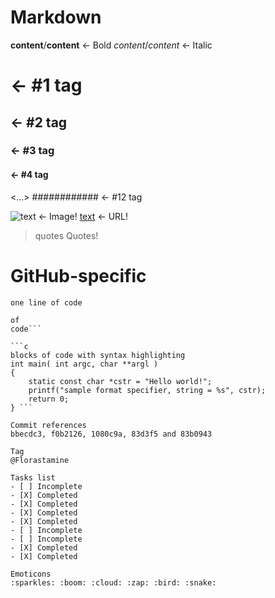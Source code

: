 # Markdown

**content**/__content__ <- Bold
*content*/_content_ <- Italic
# <- #1 tag
## <- #2 tag
### <- #3 tag
#### <- #4 tag
<...>
############ <- #12 tag

![text](url) <- Image!
[text](link) <- URL!

> quotes
Quotes!

# GitHub-specific
`one line of code`

```blocks
of
code```

```c
blocks of code with syntax highlighting
int main( int argc, char **argl )
{
	static const char *cstr = "Hello world!";
	printf("sample format specifier, string = %s", cstr);
	return 0;
} ```

Commit references
bbecdc3, f0b2126, 1080c9a, 83d3f5 and 83b0943

Tag
@Florastamine

Tasks list
- [ ] Incomplete
- [X] Completed
- [X] Completed
- [X] Completed
- [X] Completed
- [ ] Incomplete
- [ ] Incomplete
- [X] Completed
- [X] Completed

Emoticons
:sparkles: :boom: :cloud: :zap: :bird: :snake: 
